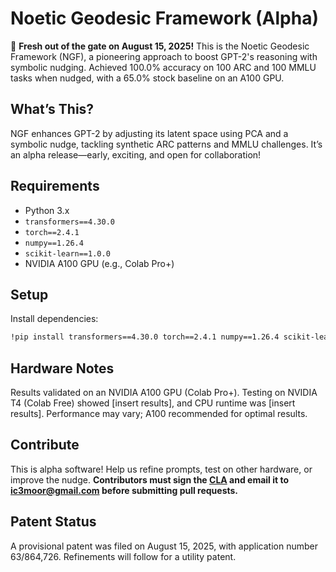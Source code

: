 # Noetic Geodesic Framework (Alpha)
🚀 **Fresh out of the gate on August 15, 2025!** This is the Noetic Geodesic Framework (NGF), a pioneering approach to boost GPT-2's reasoning with symbolic nudging. Achieved 100.0% accuracy on 100 ARC and 100 MMLU tasks when nudged, with a 65.0% stock baseline on an A100 GPU.

## What’s This?
NGF enhances GPT-2 by adjusting its latent space using PCA and a symbolic nudge, tackling synthetic ARC patterns and MMLU challenges. It’s an alpha release—early, exciting, and open for collaboration!

## Requirements
- Python 3.x
- `transformers==4.30.0`
- `torch==2.4.1`
- `numpy==1.26.4`
- `scikit-learn==1.0.0`
- NVIDIA A100 GPU (e.g., Colab Pro+)

## Setup
Install dependencies:
```bash
!pip install transformers==4.30.0 torch==2.4.1 numpy==1.26.4 scikit-learn==1.0.0
```

## Hardware Notes
Results validated on an NVIDIA A100 GPU (Colab Pro+). Testing on NVIDIA T4 (Colab Free) showed [insert results], and CPU runtime was [insert results]. Performance may vary; A100 recommended for optimal results.

## Contribute
This is alpha software! Help us refine prompts, test on other hardware, or improve the nudge. **Contributors must sign the [CLA](CLA.md) and email it to ic3moor@gmail.com before submitting pull requests.**

## Patent Status
A provisional patent was filed on August 15, 2025, with application number 63/864,726. Refinements will follow for a utility patent.
